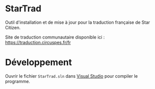 # StarTrad

Outil d'installation et de mise à jour pour la traduction française de Star Citizen.


Site de traduction communautaire disponible ici : https://traduction.circuspes.fr/fr

# Développement

Ouvrir le fichier `StarTrad.sln` dans [Visual Studio](https://visualstudio.microsoft.com/fr/vs/community) pour compiler le programme.
